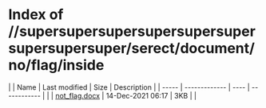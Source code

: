 # Index of //supersupersupersupersupersupersupersupersuper/serect/document/no/flag/inside

| | Name  | Last modified | Size | Description |
| ----- | ------------- | ---- | ------------ |
| | [not_flag.docx](not_flag.docx)  | 14-Dec-2021 06:17  | 3KB  | |
